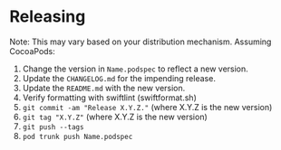 Releasing
=========

Note: This may vary based on your distribution mechanism.  Assuming CocoaPods:

 1. Change the version in `Name.podspec` to reflect a new version.
 2. Update the `CHANGELOG.md` for the impending release.
 3. Update the `README.md` with the new version.
 4. Verify formatting with swiftlint (swiftformat.sh)
 5. `git commit -am "Release X.Y.Z."` (where X.Y.Z is the new version)
 6. `git tag "X.Y.Z"` (where X.Y.Z is the new version)
 7. `git push --tags`
 8. `pod trunk push Name.podspec`
 